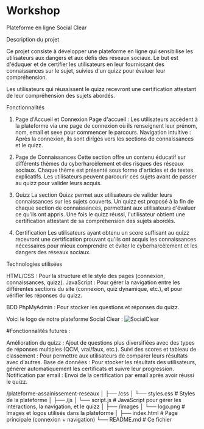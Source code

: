 # Workshop

Plateforme en ligne Social Clear

Description du projet

Ce projet consiste à développer une plateforme en ligne qui sensibilise les utilisateurs aux dangers et aux défis des réseaux sociaux. Le but est d'éduquer et de certifier les utilisateurs en leur fournissant des connaissances sur le sujet, suivies d'un quizz pour évaluer leur compréhension.

Les utilisateurs qui réussissent le quizz recevront une certification attestant de leur compréhension des sujets abordés.

Fonctionnalités

1. Page d'Accueil et Connexion
Page d'accueil : Les utilisateurs accèdent à la plateforme via une page de connexion où ils renseignent leur prénom, nom, email et sexe pour commencer le parcours.
Navigation intuitive : Après la connexion, ils sont dirigés vers les sections de connaissances et le quizz.

3. Page de Connaissances
Cette section offre un contenu éducatif sur différents thèmes du cyberharcèlement et des risques des réseaux sociaux.
Chaque thème est présenté sous forme d'articles et de textes explicatifs.
Les utilisateurs peuvent parcourir ces sujets avant de passer au quizz pour valider leurs acquis.

5. Quizz
La section Quizz permet aux utilisateurs de valider leurs connaissances sur les sujets couverts.
Un quizz est proposé à la fin de chaque section de connaissances, permettant aux utilisateurs d'évaluer ce qu'ils ont appris.
Une fois le quizz réussi, l'utilisateur obtient une certification attestant de sa compréhension des sujets abordés.

7. Certification
Les utilisateurs ayant obtenu un score suffisant au quizz recevront une certification prouvant qu'ils ont acquis les connaissances nécessaires pour mieux comprendre et éviter le cyberharcèlement et les dangers des réseaux sociaux.

Technologies utilisées

HTML/CSS : Pour la structure et le style des pages (connexion, connaissances, quizz).
JavaScript : Pour gérer la navigation entre les différentes sections du site (connexion, quiz dynamique, etc.), et pour vérifier les réponses du quizz.

BDD PhpMyAdmin : Pour stocker les questions et réponses du quizz.

Voici le logo de notre plateforme Social Clear : ![SocialClear](https://github.com/user-attachments/assets/9c42f607-c0bb-4aeb-9d99-72cd00dce22b)

#Fonctionnalités futures : 

Amélioration du quizz : Ajout de questions plus diversifiées avec des types de réponses multiples (QCM, vrai/faux, etc.).
Suivi des scores et tableau de classement : Pour permettre aux utilisateurs de comparer leurs résultats avec d'autres.
Base de données : Pour stocker les résultats des utilisateurs, générer automatiquement les certificats et suivre leur progression.
Notification par email : Envoi de la certification par email après avoir réussi le quizz.

/plateforme-assainissement-reseaux
│
├── /css
│   └── styles.css        # Styles de la plateforme
│
├── /js
│   └── script.js         # JavaScript pour gérer les interactions, la navigation, et le quizz
│
├── /images
│   └── logo.png          # Images et logos utilisés dans la plateforme
│
├── index.html            # Page principale (connexion + navigation)
└── README.md             # Ce fichier



